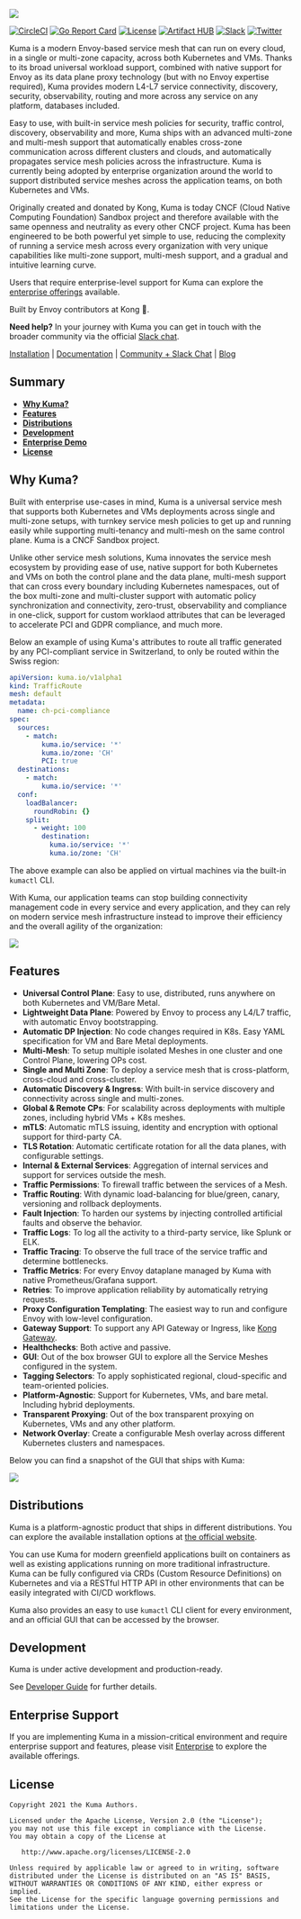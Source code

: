 [![][kuma-logo]][kuma-url]

[![CircleCI](https://circleci.com/gh/kumahq/kuma/tree/release-1.0.svg?style=svg&circle-token=e3f6c5429ee47ca0eb4bd2542e4b8801a7856373)](https://circleci.com/gh/kumahq/kuma/tree/release-1.0)
[![Go Report Card](https://goreportcard.com/badge/github.com/kumahq/kuma)](https://goreportcard.com/report/github.com/kumahq/kuma)
[![License](https://img.shields.io/badge/License-Apache%202.0-blue.svg)](https://github.com/kumahq/kuma/blob/master/LICENSE)
[![Artifact HUB](https://img.shields.io/endpoint?url=https://artifacthub.io/badge/repository/kuma)](https://artifacthub.io/packages/search?repo=kuma)
[![Slack](https://chat.kuma.io/badge.svg)](https://chat.kuma.io/)
[![Twitter](https://img.shields.io/twitter/follow/KumaMesh.svg?style=social&label=Follow)](https://twitter.com/intent/follow?screen_name=KumaMesh)

Kuma is a modern Envoy-based service mesh that can run on every cloud, in a single or multi-zone capacity, across both Kubernetes and VMs. Thanks to its broad universal workload support, combined with native support for Envoy as its data plane proxy technology (but with no Envoy expertise required), Kuma provides modern L4-L7 service connectivity, discovery, security, observability, routing and more across any service on any platform, databases included.

Easy to use, with built-in service mesh policies for security, traffic control, discovery, observability and more, Kuma ships with an advanced multi-zone and multi-mesh support that automatically enables cross-zone communication across different clusters and clouds, and automatically propagates service mesh policies across the infrastructure. Kuma is currently being adopted by enterprise organization around the world to support distributed service meshes across the application teams, on both Kubernetes and VMs. 

Originally created and donated by Kong, Kuma is today CNCF (Cloud Native Computing Foundation) Sandbox project and therefore available with the same openness and neutrality as every other CNCF project. Kuma has been engineered to be both powerful yet simple to use, reducing the complexity of running a service mesh across every organization with very unique capabilities like multi-zone support, multi-mesh support, and a gradual and intuitive learning curve.

Users that require enterprise-level support for Kuma can explore the [enterprise offerings](https://kuma.io/enterprise/) available.

Built by Envoy contributors at Kong 🦍.

**Need help?** In your journey with Kuma you can get in touch with the broader community via the official [Slack chat](https://kuma.io/community).

[Installation](https://kuma.io/install) |
[Documentation](https://kuma.io/docs) |
[Community + Slack Chat](https://kuma.io/community) |
[Blog](https://konghq.com/blog)

## Summary

- [**Why Kuma?**](#why-kuma)
- [**Features**](#features)
- [**Distributions**](#distributions)
- [**Development**](#development)
- [**Enterprise Demo**](#enterprise-demo)
- [**License**](#license)

## Why Kuma?

Built with enterprise use-cases in mind, Kuma is a universal service mesh that supports both Kubernetes and VMs deployments across single and multi-zone setups, with turnkey service mesh policies to get up and running easily while supporting multi-tenancy and multi-mesh on the same control plane. Kuma is a CNCF Sandbox project.

Unlike other service mesh solutions, Kuma innovates the service mesh ecosystem by providing ease of use, native support for both Kubernetes and VMs on both the control plane and the data plane, multi-mesh support that can cross every boundary including Kubernetes namespaces, out of the box multi-zone and multi-cluster support with automatic policy synchronization and connectivity, zero-trust, observability and compliance in one-click, support for custom worklaod attributes that can be leveraged to accelerate PCI and GDPR compliance, and much more.

Below an example of using Kuma's attributes to route all traffic generated by any PCI-compliant service in Switzerland, to only be routed within the Swiss region:

```yaml
apiVersion: kuma.io/v1alpha1
kind: TrafficRoute
mesh: default
metadata:
  name: ch-pci-compliance
spec:
  sources:
    - match:
        kuma.io/service: '*'
        kuma.io/zone: 'CH'
        PCI: true
  destinations:
    - match:
        kuma.io/service: '*'
  conf:
    loadBalancer:
      roundRobin: {}
    split:
      - weight: 100
        destination:
          kuma.io/service: '*'
          kuma.io/zone: 'CH'
```

The above example can also be applied on virtual machines via the built-in `kumactl` CLI.

With Kuma, our application teams can stop building connectivity management code in every service and every application, and they can rely on modern service mesh infrastructure instead to improve their efficiency and the overall agility of the organization:

[![][kuma-benefits]][kuma-url]

## Features

* **Universal Control Plane**: Easy to use, distributed, runs anywhere on both Kubernetes and VM/Bare Metal.
* **Lightweight Data Plane**: Powered by Envoy to process any L4/L7 traffic, with automatic Envoy bootstrapping.
* **Automatic DP Injection**: No code changes required in K8s. Easy YAML specification for VM and Bare Metal deployments.
* **Multi-Mesh**: To setup multiple isolated Meshes in one cluster and one Control Plane, lowering OPs cost.
* **Single and Multi Zone**: To deploy a service mesh that is cross-platform, cross-cloud and cross-cluster.
* **Automatic Discovery & Ingress**: With built-in service discovery and connectivity across single and multi-zones.
* **Global & Remote CPs**: For scalability across deployments with multiple zones, including hybrid VMs + K8s meshes.
* **mTLS**: Automatic mTLS issuing, identity and encryption with optional support for third-party CA.
* **TLS Rotation**: Automatic certificate rotation for all the data planes, with configurable settings.
* **Internal & External Services**: Aggregation of internal services and support for services outside the mesh.
* **Traffic Permissions**: To firewall traffic between the services of a Mesh.
* **Traffic Routing**: With dynamic load-balancing for blue/green, canary, versioning and rollback deployments.
* **Fault Injection**: To harden our systems by injecting controlled artificial faults and observe the behavior.
* **Traffic Logs**: To log all the activity to a third-party service, like Splunk or ELK.
* **Traffic Tracing**: To observe the full trace of the service traffic and determine bottlenecks.
* **Traffic Metrics**: For every Envoy dataplane managed by Kuma with native Prometheus/Grafana support.
* **Retries**: To improve application reliability by automatically retrying requests.
* **Proxy Configuration Templating**: The easiest way to run and configure Envoy with low-level configuration.
* **Gateway Support**: To support any API Gateway or Ingress, like [Kong Gateway](https://github.com/Kong/kong).
* **Healthchecks**: Both active and passive.
* **GUI**: Out of the box browser GUI to explore all the Service Meshes configured in the system.
* **Tagging Selectors**: To apply sophisticated regional, cloud-specific and team-oriented policies.
* **Platform-Agnostic**: Support for Kubernetes, VMs, and bare metal. Including hybrid deployments.
* **Transparent Proxying**: Out of the box transparent proxying on Kubernetes, VMs and any other platform.
* **Network Overlay**: Create a configurable Mesh overlay across different Kubernetes clusters and namespaces.

Below you can find a snapshot of the GUI that ships with Kuma:

[![][kuma-gui]][kuma-url]

## Distributions

Kuma is a platform-agnostic product that ships in different distributions. You can explore the available installation options at [the official website](https://kuma.io/install).

You can use Kuma for modern greenfield applications built on containers as well as existing applications running on more traditional infrastructure. Kuma can be fully configured via CRDs (Custom Resource Definitions) on Kubernetes and via a RESTful HTTP API in other environments that can be easily integrated with CI/CD workflows.

Kuma also provides an easy to use `kumactl` CLI client for every environment, and an official GUI that can be accessed by the browser.

## Development

Kuma is under active development and production-ready.

See [Developer Guide](DEVELOPER.md) for further details.

## Enterprise Support

If you are implementing Kuma in a mission-critical environment and require enterprise support and features, please visit [Enterprise](https://kuma.io/enterprise/) to explore the available offerings.

## License

```
Copyright 2021 the Kuma Authors.

Licensed under the Apache License, Version 2.0 (the "License");
you may not use this file except in compliance with the License.
You may obtain a copy of the License at

   http://www.apache.org/licenses/LICENSE-2.0

Unless required by applicable law or agreed to in writing, software
distributed under the License is distributed on an "AS IS" BASIS,
WITHOUT WARRANTIES OR CONDITIONS OF ANY KIND, either express or implied.
See the License for the specific language governing permissions and
limitations under the License.
```

[kuma-url]: https://kuma.io/
[kuma-logo]: https://kuma-public-assets.s3.amazonaws.com/kuma-logo-v2.png
[kuma-gui]: https://kuma-public-assets.s3.amazonaws.com/kuma-gui-v3.jpg
[kuma-benefits]: https://kuma-public-assets.s3.amazonaws.com/kuma-benefits-v2.png
